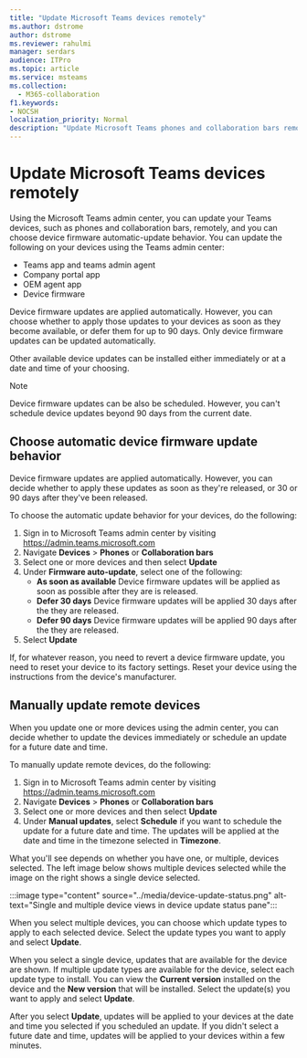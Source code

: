 ```yaml
---
title: "Update Microsoft Teams devices remotely"
ms.author: dstrome
author: dstrome
ms.reviewer: rahulmi
manager: serdars
audience: ITPro
ms.topic: article
ms.service: msteams
ms.collection: 
  - M365-collaboration
f1.keywords:
- NOCSH
localization_priority: Normal
description: "Update Microsoft Teams phones and collaboration bars remotely using the Teams admin center"
---
```


# Update Microsoft Teams devices remotely

Using the Microsoft Teams admin center, you can update your Teams devices, such as phones and collaboration bars, remotely, and you can choose device firmware automatic-update behavior. You can update the following on your devices using the Teams admin center:

- Teams app and teams admin agent
- Company portal app
- OEM agent app
- Device firmware

Device firmware updates are applied automatically. However, you can choose whether to apply those updates to your devices as soon as they become available, or defer them for up to 90 days. Only device firmware updates can be updated automatically.

Other available device updates can be installed either immediately or at a date and time of your choosing.

> [!NOTE]
> Device firmware updates can be also be scheduled. However, you can't schedule device updates beyond 90 days from the current date. 

## Choose automatic device firmware update behavior

Device firmware updates are applied automatically. However, you can decide whether to apply these updates as soon as they're released, or 30 or 90 days after they've been released.

To choose the automatic update behavior for your devices, do the following:

1. Sign in to Microsoft Teams admin center by visiting https://admin.teams.microsoft.com
2. Navigate  **Devices** > **Phones** or **Collaboration bars**
1. Select one or more devices and then select **Update**
1. Under **Firmware auto-update**, select one of the following:
    - **As soon as available** Device firmware updates will be applied as soon as possible after they are is released.
    - **Defer 30 days** Device firmware updates will be applied 30 days after the they are released.
    - **Defer 90 days** Device firmware updates will be applied 90 days after the they are released.
1. Select **Update**

If, for whatever reason, you need to revert a device firmware update, you need to reset your device to its factory settings. Reset your device using the instructions from the device's manufacturer.  

## Manually update remote devices

When you update one or more devices using the admin center, you can decide whether to update the devices immediately or schedule an update for a future date and time. 

To manually update remote devices, do the following:

1. Sign in to Microsoft Teams admin center by visiting https://admin.teams.microsoft.com
2. Navigate  **Devices** > **Phones** or **Collaboration bars**
1. Select one or more devices and then select **Update**
1. Under **Manual updates**, select **Schedule** if you want to schedule the update for a future date and time. The updates will be applied at the date and time in the timezone selected in **Timezone**.

What you'll see depends on whether you have one, or multiple, devices selected. The left image below shows multiple devices selected while the image on the right shows a single device selected.

:::image type="content" source="../media/device-update-status.png" alt-text="Single and multiple device views in device update status pane":::

When you select multiple devices, you can choose which update types to apply to each selected device. Select the update types you want to apply and select **Update**.

When you select a single device, updates that are available for the device are shown. If multiple update types are available for the device, select each update type to install. You can view the **Current version** installed on the device and the **New version** that will be installed. Select the update(s) you want to apply and select **Update**.

After you select **Update**, updates will be applied to your devices at the date and time you selected if you scheduled an update. If you didn't select a future date and time, updates will be applied to your devices within a few minutes.

